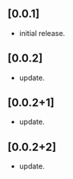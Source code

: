 ## [0.0.1]

* initial release.

## [0.0.2]

* update.

## [0.0.2+1]

* update.

## [0.0.2+2]

* update.

